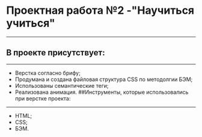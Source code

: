 # Проектная работа №2 -"Научиться учиться"
---

## В проекте присутствует:
---
* Верстка согласно брифу;
* Продумана и создана файловая структура CSS по методолгии БЭМ;
* Использованы семантические теги;
* Реализована анимация.
##Инструменты, которые использовались при верстке проекта:
---
* HTML;
* CSS;
* БЭМ.

